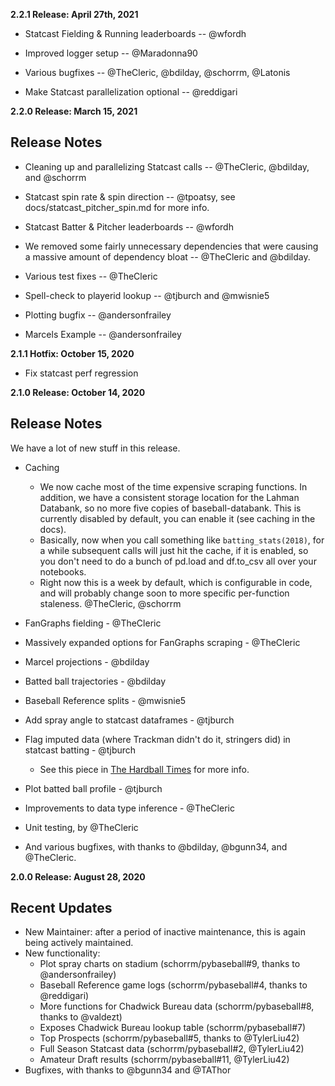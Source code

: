 **2.2.1 Release: April 27th, 2021**

- Statcast Fielding & Running leaderboards -- @wfordh

- Improved logger setup -- @Maradonna90

- Various bugfixes -- @TheCleric, @bdilday, @schorrm, @Latonis

- Make Statcast parallelization optional -- @reddigari

**2.2.0 Release: March 15, 2021**

## Release Notes

- Cleaning up and parallelizing Statcast calls -- @TheCleric, @bdilday, and @schorrm

- Statcast spin rate & spin direction -- @tpoatsy, see docs/statcast_pitcher_spin.md for more info.

- Statcast Batter & Pitcher leaderboards -- @wfordh

- We removed some fairly unnecessary dependencies that were causing a massive amount of dependency bloat -- @TheCleric and @bdilday.

- Various test fixes -- @TheCleric

- Spell-check to playerid lookup -- @tjburch and @mwisnie5

- Plotting bugfix -- @andersonfrailey

- Marcels Example -- @andersonfrailey

**2.1.1 Hotfix: October 15, 2020**

-  Fix statcast perf regression

**2.1.0 Release: October 14, 2020**

## Release Notes

We have a lot of new stuff in this release.

- Caching
   - We now cache most of the time expensive scraping functions. In addition, we have a consistent storage location for the Lahman Databank, so no more five copies of baseball-databank. This is currently disabled by default, you can enable it (see caching in the docs).
   - Basically, now when you call something like `batting_stats(2018)`, for a while subsequent calls will just hit the cache, if it is enabled, so you don't need to do a bunch of pd.load and df.to_csv all over your notebooks.
   - Right now this is a week by default, which is configurable in code, and will probably change soon to more specific per-function staleness. @TheCleric, @schorrm

- FanGraphs fielding - @TheCleric

- Massively expanded options for FanGraphs scraping - @TheCleric

- Marcel projections - @bdilday

- Batted ball trajectories - @bdilday

- Baseball Reference splits - @mwisnie5

- Add spray angle to statcast dataframes - @tjburch

- Flag imputed data (where Trackman didn't do it, stringers did) in statcast batting - @tjburch
   - See this piece in [The Hardball Times](https://tht.fangraphs.com/43416-2/) for more info.

- Plot batted ball profile - @tjburch

- Improvements to data type inference - @TheCleric

- Unit testing, by @TheCleric

- And various bugfixes, with thanks to @bdilday, @bgunn34, and @TheCleric.

**2.0.0 Release: August 28, 2020**

## Recent Updates
- New Maintainer: after a period of inactive maintenance, this is again being actively maintained.
- New functionality:
   - Plot spray charts on stadium (schorrm/pybaseball#9, thanks to @andersonfrailey)
   - Baseball Reference game logs (schorrm/pybaseball#4, thanks to @reddigari)
   - More functions for Chadwick Bureau data (schorrm/pybaseball#8, thanks to @valdezt)
   - Exposes Chadwick Bureau lookup table (schorrm/pybaseball#7)
   - Top Prospects (schorrm/pybaseball#5, thanks to @TylerLiu42)
   - Full Season Statcast data (schorrm/pybaseball#2, @TylerLiu42)
   - Amateur Draft results (schorrm/pybaseball#11, @TylerLiu42)
- Bugfixes, with thanks to @bgunn34 and @TAThor
